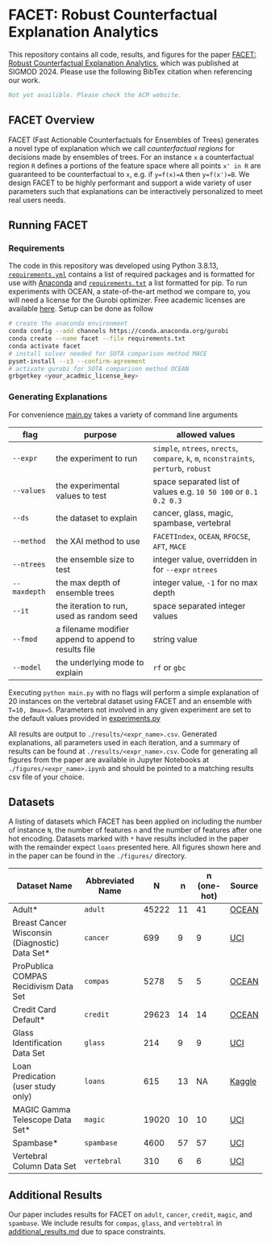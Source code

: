 # FACET: Robust Counterfactual Explanation Analytics

This repository contains all code, results, and figures for the paper [FACET: Robust Counterfactual Explanation Analytics](https://doi.org/10.1145/3626729), which was published at SIGMOD 2024. Please use the following BibTex citation when referencing our work.

```BibTeX
Not yet availible. Please check the ACM website.
```

## FACET Overview

FACET (Fast Actionable Counterfactuals for Ensembles of Trees) generates a novel type of explanation which we call *counterfactual regions* for decisions made by ensembles of trees. For an instance `x` a counterfactual region `R` defines a portions of the feature space where all points `x' in R` are guaranteed to be counterfactual to `x`, e.g. if `y=f(x)=A` then `y=f(x')=B`. We design FACET to be highly performant and support a wide variety of user parameters such that explanations can be interactively personalized to meet real users needs.

## Running FACET

### Requirements

The code in this repository was developed using Python 3.8.13, [`requirements.yml`](./requirements.yml) contains a list of required packages and is formatted for use with [Anaconda](https://www.anaconda.com/) and [`requirements.txt`](./requirements.txt) a list formatted for pip. To run experiments with OCEAN, a state-of-the-art method we compare to, you will need a license for the Gurobi optimizer. Free academic licenses are available [here](https://www.gurobi.com/academia/academic-program-and-licenses/). Setup can be done as follow

```bash
# create the anaconda environment
conda config --add channels https://conda.anaconda.org/gurobi
conda create --name facet --file requirements.txt
conda activate facet
# install solver needed for SOTA comparison method MACE
pysmt-install --z3 --confirm-agreement
# activate gurobi for SOTA comparison method OCEAN
grbgetkey <your_acadmic_license_key>
```

### Generating Explanations

For convenience [main.py](./main.py) takes a variety of command line arguments

| flag         | purpose                                              | allowed values                                                                         |
| ------------ | ---------------------------------------------------- | -------------------------------------------------------------------------------------- |
| `--expr`     | the experiment to run                                | `simple`, `ntrees`, `nrects`, `compare`, `k`, `m`, `nconstraints`, `perturb`, `robust` |
| `--values`   | the experimental values to test                      | space separated list of values e.g. `10 50 100` or `0.1 0.2 0.3`                       |
| `--ds`       | the dataset to explain                               | cancer, glass, magic, spambase, vertebral                                              |
| `--method`   | the XAI method to use                                | `FACETIndex`, `OCEAN`, `RFOCSE`, `AFT`, `MACE`                                         |
| `--ntrees`   | the ensemble size to test                            | integer value, overridden in for `--expr` `ntrees`                                     |
| `--maxdepth` | the max depth of ensemble trees                      | integer value, `-1` for no max depth                                                   |
| `--it`       | the iteration to run, used as random seed            | space separated integer values                                                         |
| `--fmod`     | a filename modifier append to append to results file | string value                                                                           |
| `--model`    | the underlying mode to explain                       | `rf` or `gbc`                                                                          |

Executing `python main.py` with no flags will perform a simple explanation of 20 instances on the vertebral dataset using FACET and an ensemble with `T=10, Dmax=5`. Parameters not involved in any given experiment are set to the default values provided in [experiments.py](./experiments/experiments.py)

All results are output to `./results/<expr_name>.csv`. Generated explanations, all parameters used in each iteration, and a summary of results can be found at `./results/<expr_name>.csv`. Code for generating all figures from the paper are available in Jupyter Notebooks at `./figures/<expr_name>.ipynb` and should be pointed to a matching results csv file of your choice.

## Datasets

A listing of datasets which FACET has been applied on including the number of instance `N`, the number of features `n` and the number of features after one hot encoding. Datasets marked with `*` have results included in the paper with the remainder expect `loans` presented here. All figures shown here and in the paper can be found in the `./figures/` directory.

| Dataset Name                                   | Abbreviated Name | N     | n   | n (one-hot) | Source                                                                                  |
| ---------------------------------------------- | ---------------- | ----- | --- | ----------- | --------------------------------------------------------------------------------------- |
| Adult*                                         | `adult`          | 45222 | 11  | 41          | [OCEAN](https://github.com/vidalt/OCEAN)                                                |
| Breast Cancer Wisconsin (Diagnostic) Data Set* | `cancer`         | 699   | 9   | 9           | [UCI](https://archive.ics.uci.edu/ml/datasets/Breast+Cancer+Wisconsin+%28Diagnostic%29) |
| ProPublica COMPAS Recidivism Data Set          | `compas`         | 5278  | 5   | 5           | [OCEAN](https://github.com/vidalt/OCEAN)                                                |
| Credit Card Default*                           | `credit`         | 29623 | 14  | 14          | [OCEAN](https://github.com/vidalt/OCEAN)                                                |
| Glass Identification Data Set                  | `glass`          | 214   | 9   | 9           | [UCI](https://archive.ics.uci.edu/ml/datasets/Glass+Identification)                     |
| Loan Predication (user study only)             | `loans`          | 615   | 13  | NA          | [Kaggle](https://www.kaggle.com/datasets/ninzaami/loan-predication)                     |
| MAGIC Gamma Telescope Data Set*                | `magic`          | 19020 | 10  | 10          | [UCI](https://archive.ics.uci.edu/ml/datasets/MAGIC+Gamma+Telescope)                    |
| Spambase*                                      | `spambase`       | 4600  | 57  | 57          | [UCI](https://archive.ics.uci.edu/ml/datasets/Spambase)                                 |
| Vertebral Column Data Set                      | `vertebral`      | 310   | 6   | 6           | [UCI](https://archive.ics.uci.edu/ml/datasets/vertebral+column)                         |

## Additional Results

Our paper includes results for FACET on `adult`, `cancer`, `credit`, `magic`, and `spambase`. We include results for `compas`, `glass`, and `vertebtral` in [additional_results.md](./results/additional_results.md) due to space constraints.
